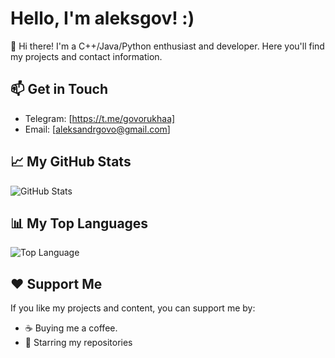 <!-- Profile Header -->
# Hello, I'm aleksgov! :)

<!-- Profile Description -->
👋 Hi there! I'm a C++/Java/Python enthusiast and developer. Here you'll find my projects and contact information.

<!-- Get in Touch -->
## 📫 Get in Touch
- Telegram: [https://t.me/govorukhaa]
- Email: [aleksandrgovo@gmail.com]

<!-- GitHub Stats -->
## 📈 My GitHub Stats
![GitHub Stats](https://github-readme-stats.vercel.app/api?username=aleksgov&show_icons=true)

<!-- Top Languages Used -->
## 📊 My Top Languages
![Top Language](https://github-readme-stats.vercel.app/api/top-langs/?username=aleksgov&layout=compact)

<!-- Support -->
## ❤️ Support Me
If you like my projects and content, you can support me by:

- ☕ Buying me a coffee.
- 🌟 Starring my repositories
